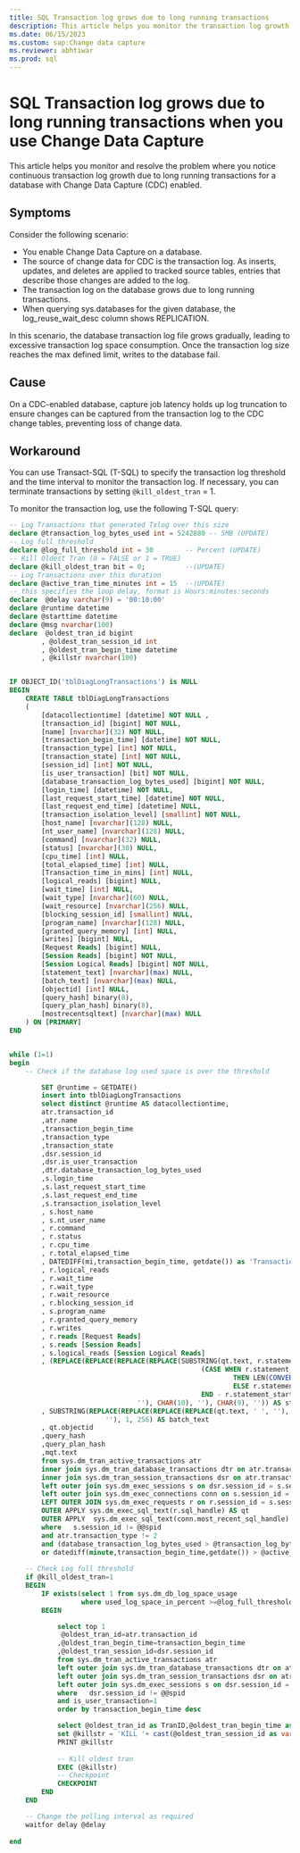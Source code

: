 ```yaml
---
title: SQL Transaction log grows due to long running transactions
description: This article helps you monitor the transaction log growth caused by long running transactions, and terminate those transactions if necessary for a database with Change Data Capture (CDC) enabled. 
ms.date: 06/15/2023
ms.custom: sap:Change data capture
ms.reviewer: abhtiwar
ms.prod: sql
---
```

# SQL Transaction log grows due to long running transactions when you use Change Data Capture

This article helps you monitor and resolve the problem where you notice continuous transaction log growth due to long running transactions for a database with Change Data Capture (CDC) enabled. 

## Symptoms

Consider the following scenario:

- You enable Change Data Capture on a database.
- The source of change data for CDC is the transaction log. As inserts, updates, and deletes are applied to tracked source tables, entries that describe those changes are added to the log.
- The transaction log on the database grows due to long running transactions.
- When querying sys.databases for the given database, the log_reuse_wait_desc column shows REPLICATION.

In this scenario, the database transaction log file grows gradually, leading to excessive transaction log space consumption. Once the transaction log size reaches the max defined limit, writes to the database fail.

## Cause

On a CDC-enabled database, capture job latency holds up log truncation to ensure changes can be captured from the transaction log to the CDC change tables, preventing loss of change data.

## Workaround

You can use Transact-SQL (T-SQL) to specify the transaction log threshold and the time interval to monitor the transaction log. If necessary, you can terminate transactions by setting `@kill_oldest_tran` = 1. 

To monitor the transaction log, use the following T-SQL query: 


```sql
-- Log Transactions that generated Txlog over this size
declare @transaction_log_bytes_used int = 5242880 -- 5MB (UPDATE)
-- Log full threshold
declare @log_full_threshold int = 30        -- Percent (UPDATE)
-- Kill Oldest Tran (0 = FALSE or 1 = TRUE)
declare @kill_oldest_tran bit = 0;          --(UPDATE)
-- Log Transactions over this duration
declare @active_tran_time_minutes int = 15  --(UPDATE)
-- this specifies the loop delay, format is Hours:minutes:seconds
declare  @delay varchar(9) = '00:10:00' 
declare @runtime datetime
declare @starttime datetime
declare @msg nvarchar(100)
declare  @oldest_tran_id bigint
		, @oldest_tran_session_id int
		, @oldest_tran_begin_time datetime
		, @killstr nvarchar(100)


IF OBJECT_ID('tblDiagLongTransactions') is NULL
BEGIN
	CREATE TABLE tblDiagLongTransactions 
	(
		[datacollectiontime] [datetime] NOT NULL ,
		[transaction_id] [bigint] NOT NULL,
		[name] [nvarchar](32) NOT NULL,
		[transaction_begin_time] [datetime] NOT NULL,
		[transaction_type] [int] NOT NULL,
		[transaction_state] [int] NOT NULL,
		[session_id] [int] NOT NULL,
		[is_user_transaction] [bit] NOT NULL,
		[database_transaction_log_bytes_used] [bigint] NOT NULL,
		[login_time] [datetime] NOT NULL,
		[last_request_start_time] [datetime] NOT NULL,
		[last_request_end_time] [datetime] NULL,
		[transaction_isolation_level] [smallint] NOT NULL,
		[host_name] [nvarchar](128) NULL,
		[nt_user_name] [nvarchar](128) NULL,
		[command] [nvarchar](32) NULL,
		[status] [nvarchar](30) NULL,
		[cpu_time] [int] NULL,
		[total_elapsed_time] [int] NULL,
		[Transaction_time_in_mins] [int] NULL,
		[logical_reads] [bigint] NULL,
		[wait_time] [int] NULL,
		[wait_type] [nvarchar](60) NULL,
		[wait_resource] [nvarchar](256) NULL,
		[blocking_session_id] [smallint] NULL,
		[program_name] [nvarchar](128) NULL,
		[granted_query_memory] [int] NULL,
		[writes] [bigint] NULL,
		[Request Reads] [bigint] NULL,
		[Session Reads] [bigint] NOT NULL,
		[Session Logical Reads] [bigint] NOT NULL,
		[statement_text] [nvarchar](max) NULL,
		[batch_text] [nvarchar](max) NULL,
		[objectid] [int] NULL,
		[query_hash] binary(8),
		[query_plan_hash] binary(8),
		[mostrecentsqltext] [nvarchar](max) NULL
	) ON [PRIMARY]
END


while (1=1)
begin
	-- Check if the database log used space is over the threshold

		SET @runtime = GETDATE()
		insert into tblDiagLongTransactions
		select distinct @runtime AS datacollectiontime,
		atr.transaction_id
		,atr.name
		,transaction_begin_time
		,transaction_type
		,transaction_state
		,dsr.session_id
		,dsr.is_user_transaction
		,dtr.database_transaction_log_bytes_used
		,s.login_time
		,s.last_request_start_time
		,s.last_request_end_time
		,s.transaction_isolation_level
		, s.host_name
		, s.nt_user_name
		, r.command
		, r.status
		, r.cpu_time
		, r.total_elapsed_time
		, DATEDIFF(mi,transaction_begin_time, getdate()) as 'Transaction_time_in_mins'
		, r.logical_reads
		, r.wait_time
		, r.wait_type
		, r.wait_resource
		, r.blocking_session_id
		, s.program_name
		, r.granted_query_memory
		, r.writes
		, r.reads [Request Reads]
		, s.reads [Session Reads]
		, s.logical_reads [Session Logical Reads]
		, (REPLACE(REPLACE(REPLACE(REPLACE(SUBSTRING(qt.text, r.statement_start_offset / 2 + 1,
												(CASE WHEN r.statement_end_offset = -1
														THEN LEN(CONVERT(NVARCHAR(MAX), qt.text)) * 2
														ELSE r.statement_end_offset
												END - r.statement_start_offset) / 2), ' ', ''), CHAR(13),
								''), CHAR(10), ''), CHAR(9), '')) AS statement_text
		, SUBSTRING(REPLACE(REPLACE(REPLACE(REPLACE(qt.text, ' ', ''), CHAR(13), ''), CHAR(10), ''), CHAR(9),
						''), 1, 256) AS batch_text
		, qt.objectid
		,query_hash
		,query_plan_hash
		,mqt.text
		from sys.dm_tran_active_transactions atr
		inner join sys.dm_tran_database_transactions dtr on atr.transaction_id = dtr.transaction_id
		inner join sys.dm_tran_session_transactions dsr on atr.transaction_id = dsr.transaction_id
		left outer join sys.dm_exec_sessions s on dsr.session_id = s.session_id
		left outer join sys.dm_exec_connections conn on s.session_id = dsr.session_id
		LEFT OUTER JOIN sys.dm_exec_requests r on r.session_id = s.session_id
		OUTER APPLY sys.dm_exec_sql_text(r.sql_handle) AS qt
		OUTER APPLY  sys.dm_exec_sql_text(conn.most_recent_sql_handle) as mqt
		where 	s.session_id != @@spid
		and atr.transaction_type != 2
		and (database_transaction_log_bytes_used > @transaction_log_bytes_used
		or datediff(minute,transaction_begin_time,getdate()) > @active_tran_time_minutes)
	
	-- Check Log full threshold
	if @kill_oldest_tran=1
	BEGIN
		IF exists(select 1 from sys.dm_db_log_space_usage
				  where used_log_space_in_percent >=@log_full_threshold)
		BEGIN

			select top 1
			 @oldest_tran_id=atr.transaction_id
			,@oldest_tran_begin_time=transaction_begin_time
			,@oldest_tran_session_id=dsr.session_id
			from sys.dm_tran_active_transactions atr
			left outer join sys.dm_tran_database_transactions dtr on atr.transaction_id = dtr.transaction_id
			left outer join sys.dm_tran_session_transactions dsr on atr.transaction_id = dsr.transaction_id
			left outer join sys.dm_exec_sessions s on dsr.session_id = s.session_id
			where 	dsr.session_id != @@spid
			and is_user_transaction=1
			order by transaction_begin_time desc

			select @oldest_tran_id as TranID,@oldest_tran_begin_time as TranbeginTime,@oldest_tran_session_id as SessionID
			set @killstr = 'KILL '+ cast(@oldest_tran_session_id as varchar(100))
			PRINT @killstr
			
            -- Kill oldest tran
			EXEC (@killstr)
			-- Checkpoint
			CHECKPOINT
		END
	END

	-- Change the polling interval as required
	waitfor delay @delay
 
end
```
